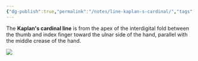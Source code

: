 ```yaml
---
{"dg-publish":true,"permalink":"/notes/line-kaplan-s-cardinal/","tags":["anatomy","hand"],"created":"2023-05-27T15:29:30.905-05:00","updated":"2023-05-27T18:14:01.095-05:00"}
---
```



The **Kaplan's cardinal line** is from the apex of the interdigital fold between the thumb and index finger toward the ulnar side of the hand, parallel with the middle crease of the hand.

![](https://i.imgur.com/P1jItls.png)
